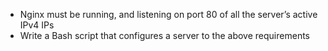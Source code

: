- Nginx must be running, and listening on port 80 of all the server’s active IPv4 IPs
- Write a Bash script that configures a server to the above requirements